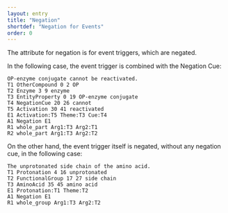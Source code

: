 ```yaml
---
layout: entry
title: "Negation"
shortdef: "Negation for Events"
order: 0
---
```


The attribute for negation is for event triggers, which are negated.

In the following case, the event trigger is combined with the Negation Cue:
~~~ ann
OP-enzyme conjugate cannot be reactivated.
T1 OtherCompound 0 2 OP
T2 Enzyme 3 9 enzyme
T3 EntityProperty 0 19 OP-enzyme conjugate
T4 NegationCue 20 26 cannot
T5 Activation 30 41 reactivated
E1 Activation:T5 Theme:T3 Cue:T4
A1 Negation E1
R1 whole_part Arg1:T3 Arg2:T1
R2 whole_part Arg1:T3 Arg2:T2
~~~

On the other hand, the event trigger itself is negated, without any negation cue, in the following case:
~~~ ann
The unprotonated side chain of the amino acid.
T1 Protonation 4 16 unprotonated
T2 FunctionalGroup 17 27 side chain
T3 AminoAcid 35 45 amino acid
E1 Protonation:T1 Theme:T2
A1 Negation E1
R1 whole_group Arg1:T3 Arg2:T2
~~~
